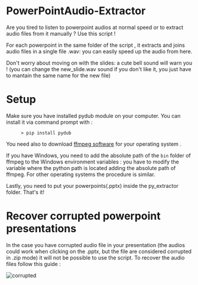 # PowerPointAudio-Extractor

Are you tired to listen to powerpoint audios at normal speed or to extract audio files from it manually ? Use this script ! 

For each powerpoint in the same folder of the script , it extracts and joins audio files in a single file .wav: you can easily speed up the audio from here. 

Don't worry about moving on with the slides: a cute bell sound will warn you ! (you can change the new_slide.wav sound if you don't like it, you just have to mantain the same name for the new file)

# Setup 

Make sure you have installed pydub module on your computer.
You can install it via command prompt with :
<figure><pre><code>> pip install pydub
</code></pre></figure>

You need also to download [ffmpeg software](https://ffmpeg.org/download.html) for your operating system .

If you have Windows, you need to add the absolute path of the <code>bin</code> folder of ffmpeg to the Windows environment variables : you have to modify the variable where the python path is located adding the absolute path of ffmpeg. For other operating systems the procedure is similar.

Lastly, you need to put your powerpoints(.pptx) inside the py_extractor folder. That's it!


# Recover corrupted powerpoint presentations

In the case you have corrupted audio file in your presentation (the audios could work when clicking on the .pptx, but the file are considered corrupted in .zip mode) it will not be possible to use the script. To recover the audio files follow this guide :

![corrupted](https://user-images.githubusercontent.com/68152031/110470930-c1a5e500-80db-11eb-9de8-4e6151a7ec21.PNG)

